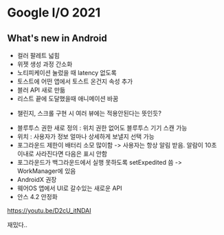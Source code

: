 # Google I/O 2021

## What's new in Android

- 컬러 팔레트 넓힘
- 위젯 생성 과정 간소화
- 노티피케이션 눌렀을 때 latency 없도록
- 토스트에 어떤 앱에서 토스트 온건지 속성 추가
- 블러 API 새로 만듦
- 리스트 끝에 도달했을때 애니메이션 바꿈
 + 챌린지, 스크롤 구현 시 여러 뷰에는 적용안된다는 뜻인듯? 
- 블루투스 권한 새로 정의 : 위치 권한 없어도 블루투스 기기 스캔 가능
- 위치 : 사용자가 정보 얼마나 상세하게 보낼지 선택 가능
- 포그라운드 제한이 배터리 소모 많이함 -> 사용자는 항상 알림 받음. 알람이 10초 이내로 사라진다면 다음은 표시 안함 
- 포그라운드가 백그라운드에서 실행 못하도록 setExpedited 씀 -> WorkManager에 있음
- AndroidX 권장
- 웨어OS 앱에서 UI로 갈수있는 새로운 API
- 안스 4.2 안정화



https://youtu.be/D2cU_itNDAI

재밌다..
